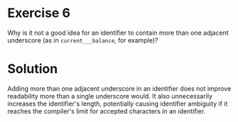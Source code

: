 # Exercise 6
Why is it not a good idea for an identifier to contain more than one adjacent underscore (as in `current___balance`, for example)?

# Solution
Adding more than one adjacent underscore in an identifier does not improve readability more than a single underscore would. It also unnecessarily increases the identifier's length, potentially causing identifier ambiguity if it reaches the compiler's limit for accepted characters in an identifier.